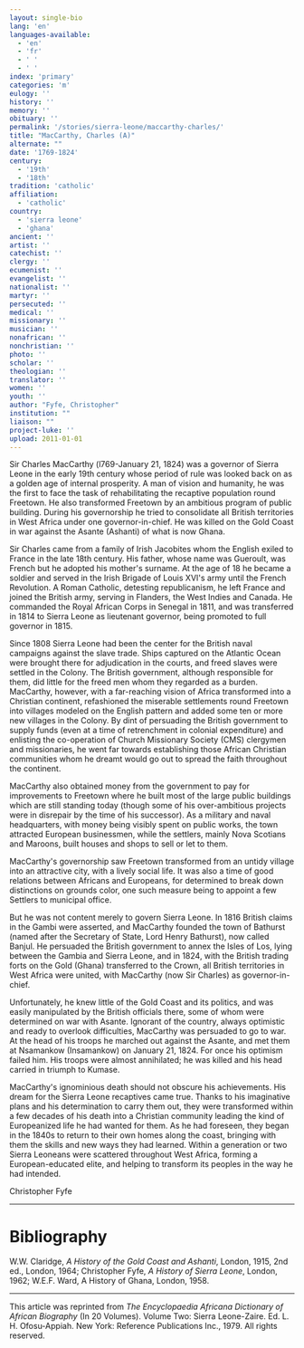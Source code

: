 ```yaml
---
layout: single-bio
lang: 'en'
languages-available:
  - 'en'
  - 'fr'
  - ' '
  - ' '
index: 'primary'
categories: 'm'
eulogy: ''
history: ''
memory: ''
obituary: ''
permalink: '/stories/sierra-leone/maccarthy-charles/'
title: "MacCarthy, Charles (A)"
alternate: ""
date: '1769-1824'
century:
  - '19th'
  - '18th'
tradition: 'catholic'
affiliation:
  - 'catholic'
country:
  - 'sierra leone'
  - 'ghana'
ancient: ''
artist: ''
catechist: ''
clergy: ''
ecumenist: ''
evangelist: ''
nationalist: ''
martyr: ''
persecuted: ''
medical: ''
missionary: ''
musician: ''
nonafrican: ''
nonchristian: ''
photo: ''
scholar: ''
theologian: ''
translator: ''
women: ''
youth: ''
author: "Fyfe, Christopher"
institution: ""
liaison: ""
project-luke: ''
upload: 2011-01-01
---
```




Sir Charles MacCarthy (l769-January 21, 1824) was a governor of Sierra Leone in the early 19th century whose period of rule was looked back on as a golden age of internal prosperity. A man of vision and humanity, he was the first to face the task of rehabilitating the recaptive population round Freetown. He also transformed Freetown by an ambitious program of public building. During his governorship he tried to consolidate all British territories in West Africa under one governor-in-chief. He was killed on the Gold Coast in war against the Asante (Ashanti) of what is now Ghana.

Sir Charles came from a family of Irish Jacobites whom the English exiled to France in the late 18th century. His father, whose name was Gueroult, was French but he adopted his mother's surname.  At the age of 18 he became a soldier and served in the Irish Brigade of Louis XVI's army until the French Revolution. A Roman Catholic, detesting republicanism, he left France and joined the British army, serving in Flanders, the West Indies and Canada.  He commanded the Royal African Corps in Senegal in 1811, and was transferred in 1814 to Sierra Leone as lieutenant governor, being promoted to full governor in 1815.

Since 1808 Sierra Leone had been the center for the British naval campaigns against the slave trade.  Ships captured on the Atlantic Ocean were brought there for adjudication in the courts, and freed slaves were settled in the Colony. The British government, although responsible for them, did little for the freed men whom they regarded as a burden. MacCarthy, however, with a far-reaching vision of Africa transformed into a Christian continent, refashioned the miserable settlements round Freetown into villages modeled on the English pattern and added some ten or more new villages in the Colony. By dint of persuading the British government to supply funds (even at a time of retrenchment in colonial expenditure) and enlisting the co-operation of Church Missionary Society (CMS) clergymen and missionaries, he went far towards establishing those African Christian communities whom he dreamt would go out to spread the faith throughout the continent.

MacCarthy also obtained money from the government to pay for improvements to Freetown where he built most of the large public buildings which are still standing today (though some of his over-ambitious projects were in disrepair by the time of his successor). As a military and naval headquarters, with money being visibly spent on public works, the town attracted European businessmen, while the settlers, mainly Nova Scotians and Maroons, built houses and shops to sell or let to them.

MacCarthy's governorship saw Freetown transformed from an untidy village into an attractive city, with a lively social life. It was also a time of good relations between Africans and Europeans, for determined to break down distinctions on grounds color, one such measure being to appoint a few Settlers to municipal office.

But he was not content merely to govern Sierra Leone. In 1816 British claims in the Gambi were asserted, and MacCarthy founded the town of Bathurst (named after the Secretary of State, Lord Henry Bathurst), now called Banjul. He persuaded the British government to annex the Isles of Los, lying between the Gambia and Sierra Leone, and in 1824, with the British trading forts on the Gold (Ghana) transferred to the Crown, all British territories in West Africa were united, with MacCarthy (now Sir Charles) as governor-in-chief.

Unfortunately, he knew little of the Gold Coast and its politics, and was easily manipulated by the British officials there, some of whom were determined on war with Asante. Ignorant of the country, always optimistic and ready to overlook difficulties, MacCarthy was persuaded to go to war. At the head of his troops he marched out against the Asante, and met them at Nsamankow (Insamankow) on January 21, 1824. For once his optimism failed him. His troops were almost annihilated; he was killed and his head carried in triumph to Kumase.

MacCarthy's ignominious death should not obscure his achievements. His dream for the Sierra Leone recaptives came true. Thanks to his imaginative plans and his determination to carry them out, they were transformed within a few decades of his death into a Christian community leading the kind of Europeanized life he had wanted for them. As he had foreseen, they began in the 1840s to return to their own homes along the coast, bringing with them the skills and new ways they had learned. Within a generation or two Sierra Leoneans were scattered throughout West Africa, forming a European-educated elite, and helping to transform its peoples in the way he had intended.

Christopher Fyfe

---

# Bibliography

W.W. Claridge, *A History of the Gold Coast and Ashanti*, London, 1915, 2nd ed., London, 1964; Christopher Fyfe, *A History of Sierra Leone*, London, 1962; W.E.F. Ward, A History of Ghana, London, 1958.

---

This article was reprinted from *The Encyclopaedia Africana Dictionary of African Biography* (In 20 Volumes). Volume Two: Sierra Leone-Zaire. Ed. L. H. Ofosu-Appiah. New York: Reference Publications Inc., 1979.  All rights reserved.
